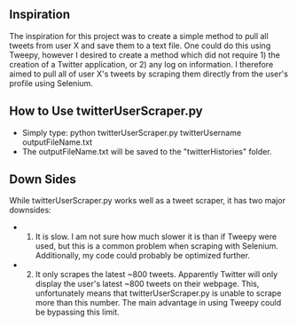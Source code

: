 ## Inspiration
The inspiration for this project was to create a simple method to pull all tweets from user X and save them to a text file.  One could do this using Tweepy, however I desired to create a method which did not require 1) the creation of a Twitter application, or 2) any log on information.  I therefore aimed to pull all of user X's tweets by scraping them directly from the user's profile using Selenium.

## How to Use twitterUserScraper.py
- Simply type: python twitterUserScraper.py twitterUsername outputFileName.txt 
- The outputFileName.txt will be saved to the "twitterHistories" folder.

## Down Sides
While twitterUserScraper.py works well as a tweet scraper, it has two major downsides:
- 1) It is slow.  I am not sure how much slower it is than if Tweepy were used, but this is a common problem when scraping with Selenium.  Additionally, my code could probably be optimized further.
- 2) It only scrapes the latest ~800 tweets.  Apparently Twitter will only display the user's latest ~800 tweets on their webpage.  This, unfortunately means that twitterUserScraper.py is unable to scrape more than this number.  The main advantage in using Tweepy could be bypassing this limit.
